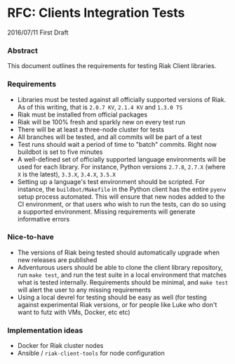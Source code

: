 # RFC: Clients Integration Tests

2016/07/11 First Draft

### Abstract

This document outlines the requirements for testing Riak Client libraries.

### Requirements

* Libraries must be tested against all officially supported versions of Riak. As of this writing, that is `2.0.7 KV`, `2.1.4 KV` and `1.3.0 TS`
* Riak must be installed from official packages
* Riak will be 100% fresh and sparkly new on every test run
* There will be at least a three-node cluster for tests
* All branches will be tested, and all commits will be part of a test
* Test runs should wait a period of time to "batch" commits. Right now buildbot is set to five minutes
* A well-defined set of officially supported language environments will be used for each library. For instance, Python versions `2.7.8`, `2.7.X` (where `X` is the latest), `3.3.X`, `3.4.X`, `3.5.X`
* Setting up a language's test environment should be scripted. For instance, the `buildbot/Makefile` in the Python client has the entire `pyenv` setup process automated. This will ensure that new nodes added to the CI environment, or that users who wish to run the tests, can do so using a supported environment. Missing requirements will generate informative errors

### Nice-to-have

* The versions of Riak being tested should automatically upgrade when new releases are published
* Adventurous users should be able to clone the client library repository, run `make test`, and run the test suite in a local environment that matches what is tested internally. Requirements should be minimal, and `make test` will alert the user to any missing requirements
* Using a local devrel for testing should be easy as well (for testing against experimental Riak versions, or for people like Luke who don't want to futz with VMs, Docker, etc etc)

### Implementation ideas

* Docker for Riak cluster nodes
* Ansible / `riak-client-tools` for node configuration
